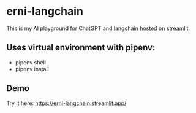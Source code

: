 # erni-langchain

This is my AI playground for ChatGPT and langchain hosted on streamlit.

## Uses virtual environment with pipenv:

- pipenv shell
- pipenv install

## Demo

Try it here: https://erni-langchain.streamlit.app/
